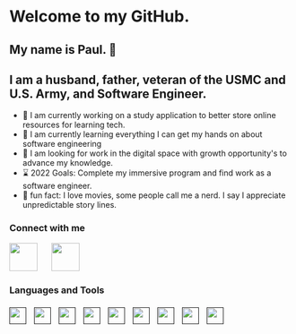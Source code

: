 # Welcome to my GitHub. 
## My name is Paul. 👋

## I am a husband, father, veteran of the USMC and U.S. Army, and Software Engineer.
- 🔭 I am currently working on a study application to better store online resources for learning tech. 
- 🌱 I am currently learning everything I can get my hands on about software engineering
- 🙋 I am looking for work in the digital space with growth opportunity's to advance my knowledge.
- ⌛ 2022 Goals: Complete my immersive program and find work as a software engineer.
- 🎡 fun fact: I love movies, some people call me a nerd. I say I appreciate unpredictable story lines.

### Connect with me

[<img align=left style='margin-right:25px' src="https://cdn-icons-png.flaticon.com/512/174/174857.png" width="50" height="50" />](https://www.linkedin.com/in/pmdevlin/) [<img align=left style='margin-right:25px' src="https://cdn-icons-png.flaticon.com/512/1384/1384063.png" width="50" height="50" />](https://www.instagram.com/pawl_89/) 

<br>
<br>
<br>

### Languages and Tools

[<img width='30' style='margin-top:5px; margin-right:10px' src="https://cdn-icons-png.flaticon.com/512/1199/1199124.png"/>]()
[<img width='30' style='margin-top:5px; margin-right:10px' src="https://cdn-icons-png.flaticon.com/512/919/919825.png"/>]()
[<img width='30' style='margin-top:5px; margin-right:10px' src="https://cdn-icons-png.flaticon.com/512/1126/1126012.png"/>]()
[<img width='30' style='margin-top:5px; margin-right:10px' src="https://cdn-icons-png.flaticon.com/512/5968/5968342.png"/>]()
[<img width='30' style='margin-top:5px; margin-right:10px' src="https://cdn-icons-png.flaticon.com/512/174/174854.png"/>]()
[<img width='30' style='margin-top:5px; margin-right:10px' src="https://cdn-icons-png.flaticon.com/512/732/732190.png"/>]()
[<img width='30' style='margin-top:5px; margin-right:10px' src="https://cdn-icons-png.flaticon.com/512/5968/5968853.png"/>]()
[<img width='30' style='margin-top:5px; margin-right:10px' src="https://cdn-icons.flaticon.com/png/512/4494/premium/4494748.png?token=exp=1646516903~hmac=a55c6fdc7032466b607866690088a573"/>]()
[<img width='30' style='margin-top:5px; margin-right:10px' src="https://cdn-icons.flaticon.com/png/512/4319/premium/4319172.png?token=exp=1646517131~hmac=a32738deece8bcd9bdf0c13142714e12"/>]()

















